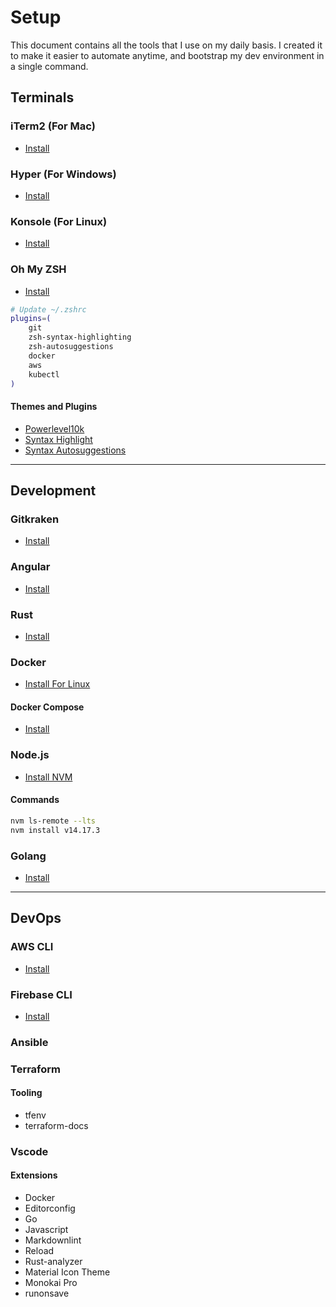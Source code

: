 # Setup

This document contains all the tools that I use on my daily basis. I created it to make it easier to automate anytime, and bootstrap my dev environment in a single command.

## Terminals

### iTerm2 (For Mac)

- [Install](https://iterm2.com/)

### Hyper (For Windows)

- [Install](https://hyper.is/)

### Konsole (For Linux)

- [Install](https://konsole.kde.org/)

### Oh My ZSH

- [Install](https://github.com/ohmyzsh/ohmyzsh)

```sh
# Update ~/.zshrc
plugins=(
    git
    zsh-syntax-highlighting
    zsh-autosuggestions
    docker
    aws
    kubectl
)
```

#### Themes and Plugins

- [Powerlevel10k](https://github.com/romkatv/powerlevel10k#oh-my-zsh)
- [Syntax Highlight](https://github.com/zsh-users/zsh-syntax-highlighting)
- [Syntax Autosuggestions](https://github.com/zsh-users/zsh-autosuggestions)

---

## Development

### Gitkraken

- [Install](https://www.gitkraken.com/)

### Angular

- [Install](https://angular.io/guide/setup-local#install-the-angular-cli)

### Rust

- [Install](https://www.rust-lang.org/tools/install)

### Docker

- [Install For Linux](https://docs.docker.com/engine/install/ubuntu/)

#### Docker Compose

- [Install](https://docs.docker.com/compose/install/)

### Node.js

- [Install NVM](https://github.com/nvm-sh/nvm)

#### Commands

```sh
nvm ls-remote --lts
nvm install v14.17.3
```

### Golang

- [Install](https://golang.org/doc/install)

---

## DevOps

### AWS CLI

- [Install](https://docs.aws.amazon.com/cli/latest/userguide/install-cliv2.html)

### Firebase CLI

- [Install](https://firebase.google.com/docs/cli#install-cli-mac-linux)

### Ansible

### Terraform

#### Tooling

- tfenv
- terraform-docs

### Vscode

#### Extensions

- Docker
- Editorconfig
- Go
- Javascript
- Markdownlint
- Reload
- Rust-analyzer
- Material Icon Theme
- Monokai Pro
- runonsave
